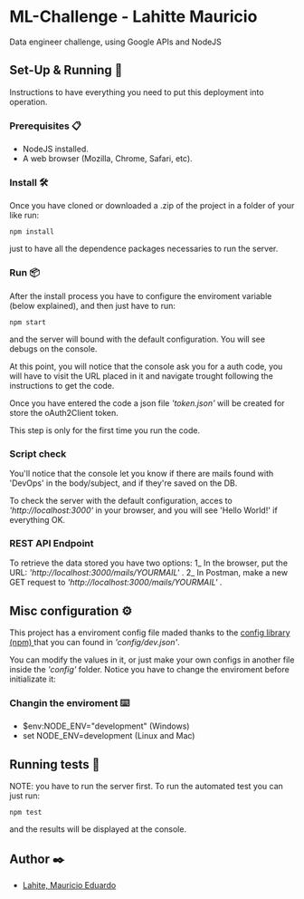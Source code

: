 # ML-Challenge - Lahitte Mauricio #

Data engineer challenge, using Google APIs and NodeJS

## Set-Up & Running 🔧 ##

Instructions to have everything you need to put this deployment into operation.

### Prerequisites 📋 ###

* NodeJS installed.
* A web browser (Mozilla, Chrome, Safari, etc).

### Install 🛠️ ###

Once you have cloned or downloaded a .zip of the project in a folder of your like run:
```
npm install
```
just to have all the dependence packages necessaries to run the server.

### Run 📦 ###

After the install process you have to configure the enviroment variable (below explained), and then just have to run:
```
npm start 
```
and the server will bound with the default configuration. You will see debugs on the console.

At this point, you will notice that the console ask you for a auth code, you will have to visit the URL placed in it and navigate trought following the instructions to get the code.

Once you have entered the code a json file _'token.json'_ will be created for store the oAuth2Client token.

This step is only for the first time you run the code.

### Script check ###
You'll notice that the console let you know if there are mails found with 'DevOps' in the body/subject, and if they're saved on the DB.

To check the server with the default configuration, acces to _'http://localhost:3000'_ in your browser, and you will see 'Hello World!' if everything OK.

### REST API Endpoint ###
To retrieve the data stored you have two options:
1_ In the browser, put the URL: _'http://localhost:3000/mails/YOURMAIL'_ .
2_ In Postman, make a new GET request to _'http://localhost:3000/mails/YOURMAIL'_ .


## Misc configuration ⚙️ ##

This project has a enviroment config file maded thanks to the [config library (npm) ](https://www.npmjs.com/package/config) that you can found in _'config/dev.json'_. 

You can modify the values in it, or just make your own configs in another file inside the _'config'_ folder.
Notice you have to change the enviroment before initializate it:

### Changin the enviroment  ⌨️ ###

* $env:NODE_ENV="development" (Windows)
* set NODE_ENV=development (Linux and Mac)

## Running tests 🔩 ##

NOTE: you have to run the server first.
To run the automated test you can just run:
```
npm test
```
and the results will be displayed at the console.

## Author ✒️

* [Lahite, Mauricio Eduardo](https://www.linkedin.com/in/mauricio-lahitte/)